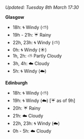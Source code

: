 *Updated: Tuesday 8th March 17:30*

**Glasgow**

* 18h: :cyclone: Windy (:partly_sunny:)
* 19h - 21h: :umbrella: Rainy
* 22h, 23h: :cyclone: Windy (:partly_sunny:)
* 0h: :cyclone: Windy (:sunny:)
* 1h, 2h: :partly_sunny: Partly Cloudy
* 3h, 4h: :cloud: Cloudy
* 5h: :cyclone: Windy (:cloud:)

**Edinburgh**

* 18h: :cyclone: Windy (:partly_sunny:)
* 19h: :cyclone: Windy (:cloud:) [:umbrella: as of 9h]
* 20h: :umbrella: Rainy
* 21h: :cloud: Cloudy
* 22h, 23h: :cyclone: Windy (:cloud:)
* 0h - 5h: :cloud: Cloudy

